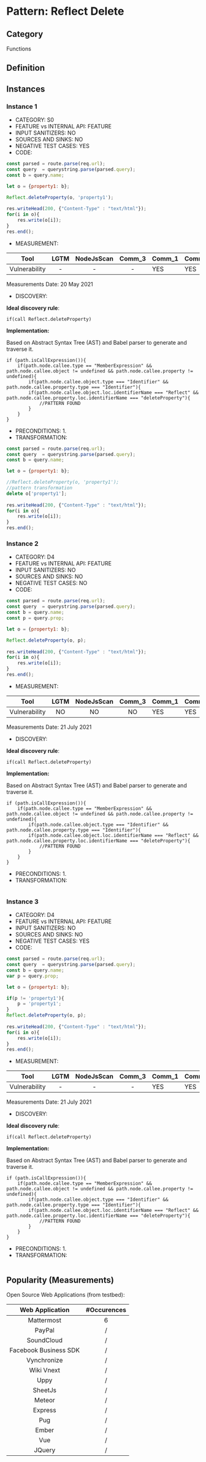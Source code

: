 # Pattern: Reflect Delete

## Category

Functions

## Definition

## Instances

### Instance 1

- CATEGORY: S0
- FEATURE vs INTERNAL API: FEATURE
- INPUT SANITIZERS: NO
- SOURCES AND SINKS: NO
- NEGATIVE TEST CASES: YES
- CODE:

```javascript
const parsed = route.parse(req.url);
const query  = querystring.parse(parsed.query);
const b = query.name;   

let o = {property1: b};

Reflect.deleteProperty(o, 'property1');
        
res.writeHead(200, {"Content-Type" : "text/html"});
for(i in o){
    res.write(o[i]);
}
res.end();
```

- MEASUREMENT:

|     Tool      | LGTM | NodeJsScan | Comm_3 | Comm_1 | Comm_2 | Vulnerable |
| :-----------: | :--: | :--------: | :------: | ------- | --------- | ---------- |
| Vulnerability |  -  |     -     |    -   |   YES   |   YES     | NO         |
Measurements Date: 20 May 2021

- DISCOVERY:



**Ideal discovery rule**:

```
if(call Reflect.deleteProperty)
```

**Implementation:**

Based on Abstract Syntax Tree (AST) and Babel parser to generate and traverse it.

```
if (path.isCallExpression()){
	if(path.node.callee.type == "MemberExpression" && path.node.callee.object != undefined && path.node.callee.property != undefined){
		if(path.node.callee.object.type === "Identifier" && path.node.callee.property.type === "Identifier"){
		if(path.node.callee.object.loc.identifierName === "Reflect" && path.node.callee.property.loc.identifierName === "deleteProperty"){
			//PATTERN FOUND
		}
	}
}
```



- PRECONDITIONS:
   1.
- TRANSFORMATION:
```js
const parsed = route.parse(req.url);
const query  = querystring.parse(parsed.query);
const b = query.name;   

let o = {property1: b};

//Reflect.deleteProperty(o, 'property1');
//pattern transformation
delete o['property1'];
        
res.writeHead(200, {"Content-Type" : "text/html"});
for(i in o){
    res.write(o[i]);
}
res.end();
```
### Instance 2

- CATEGORY: D4
- FEATURE vs INTERNAL API: FEATURE
- INPUT SANITIZERS: NO
- SOURCES AND SINKS: NO
- NEGATIVE TEST CASES: NO
- CODE:

```javascript
const parsed = route.parse(req.url);
const query  = querystring.parse(parsed.query);
const b = query.name;
const p = query.prop;   

let o = {property1: b};

Reflect.deleteProperty(o, p);
        
res.writeHead(200, {"Content-Type" : "text/html"});
for(i in o){
    res.write(o[i]);
}
res.end();
```

- MEASUREMENT:

|     Tool      | LGTM | NodeJsScan | Comm_3 | Comm_1 | Comm_2 | Vulnerable |
| :-----------: | :--: | :--------: | :------: | ------- | --------- | ---------- |
| Vulnerability |  NO  |    NO      |    NO   |   YES   |     YES   | YES         |
Measurements Date: 21 July 2021

- DISCOVERY:



**Ideal discovery rule**:

```
if(call Reflect.deleteProperty)
```

**Implementation:**

Based on Abstract Syntax Tree (AST) and Babel parser to generate and traverse it.

```
if (path.isCallExpression()){
	if(path.node.callee.type == "MemberExpression" && path.node.callee.object != undefined && path.node.callee.property != undefined){
		if(path.node.callee.object.type === "Identifier" && path.node.callee.property.type === "Identifier"){
		if(path.node.callee.object.loc.identifierName === "Reflect" && path.node.callee.property.loc.identifierName === "deleteProperty"){
			//PATTERN FOUND
		}
	}
}
```



- PRECONDITIONS:
   1.
- TRANSFORMATION:
```js
```
### Instance 3

- CATEGORY: D4
- FEATURE vs INTERNAL API: FEATURE
- INPUT SANITIZERS: NO
- SOURCES AND SINKS: NO
- NEGATIVE TEST CASES: YES
- CODE:

```javascript
const parsed = route.parse(req.url);
const query  = querystring.parse(parsed.query);
const b = query.name;
var p = query.prop; 

let o = {property1: b};

if(p != 'property1'){
    p = 'property1';
}
Reflect.deleteProperty(o, p);
        
res.writeHead(200, {"Content-Type" : "text/html"});
for(i in o){
    res.write(o[i]);
}
res.end();
```

- MEASUREMENT:

|     Tool      | LGTM | NodeJsScan | Comm_3 | Comm_1 | Comm_2 | Vulnerable |
| :-----------: | :--: | :--------: | :------: | ------- | --------- | ---------- |
| Vulnerability |  -  |    -      |   -    |  YES    |     YES   | NO         |
Measurements Date: 21 July 2021

- DISCOVERY:



**Ideal discovery rule**:

```
if(call Reflect.deleteProperty)
```

**Implementation:**

Based on Abstract Syntax Tree (AST) and Babel parser to generate and traverse it.

```
if (path.isCallExpression()){
	if(path.node.callee.type == "MemberExpression" && path.node.callee.object != undefined && path.node.callee.property != undefined){
		if(path.node.callee.object.type === "Identifier" && path.node.callee.property.type === "Identifier"){
		if(path.node.callee.object.loc.identifierName === "Reflect" && path.node.callee.property.loc.identifierName === "deleteProperty"){
			//PATTERN FOUND
		}
	}
}
```



- PRECONDITIONS:
   1.
- TRANSFORMATION:
```js
```
## Popularity (Measurements)

Open Source Web Applications (from testbed):

|    Web Application    | #Occurences |
| :-------------------: | :---------: |
|      Mattermost       |      6      |
|        PayPal         |      /      |
|      SoundCloud       |      /      |
| Facebook Business SDK |      /      |
|      Vynchronize      |      /      |
|      Wiki Vnext       |      /      |
|         Uppy          |      /      |
|        SheetJs        |      /      |
|        Meteor         |      /      |
|        Express        |      /      |
|          Pug          |      /      |
|         Ember         |      /      |
|          Vue          |      /      |
|        JQuery         |      /      |

